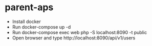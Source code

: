 # parent-aps
- Install docker
- Run docker-compose up -d
- Run docker-compose exec web php -S localhost:8090 -t public
- Open browser and type http://localhost:8090/api/v1/users
